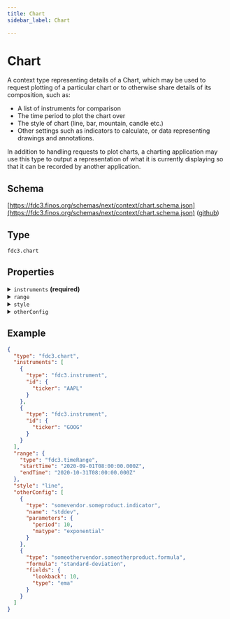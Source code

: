 ```yaml
---
title: Chart
sidebar_label: Chart

---
```


# Chart

A context type representing details of a Chart, which may be used to request plotting of a particular chart or to otherwise share details of its composition, such as:

- A list of instruments for comparison
- The time period to plot the chart over
- The style of chart (line, bar, mountain, candle etc.)
- Other settings such as indicators to calculate, or data representing drawings and annotations.

In addition to handling requests to plot charts, a charting application may use this type to output a representation of what it is currently displaying so that it can be recorded by another application.

## Schema

[https://fdc3.finos.org/schemas/next/context/chart.schema.json](https://fdc3.finos.org/schemas/next/context/chart.schema.json) ([github](https://github.com/finos/FDC3/tree/main/packages/fdc3-context/schemas/context/chart.schema.json))

## Type

`fdc3.chart`

## Properties

<details>
  <summary><code>instruments</code> <strong>(required)</strong></summary>

**type**: `array`

<details>
  <summary><code>Items</code></summary>

**type**: [Instrument](Instrument)

</details>

An array of instrument contexts whose data should be plotted.

</details>

<details>
  <summary><code>range</code></summary>

**type**: [TimeRange](TimeRange)

The time range that should be plotted

</details>

<details>
  <summary><code>style</code></summary>

**type**: `string` with values:
- `line`,
- `bar`,
- `stacked-bar`,
- `mountain`,
- `candle`,
- `pie`,
- `scatter`,
- `histogram`,
- `heatmap`,
- `custom`

The type of chart that should be plotted

</details>

<details>
  <summary><code>otherConfig</code></summary>

**type**: `array`

<details>
  <summary><code>Items</code></summary>

**type**: [Context](/docs/next/context/spec#the-context-interface)


</details>

It is common for charts to support other configuration, such as indicators, annotations etc., which do not have standardized formats, but may be included in the `otherConfig` array as context objects.

</details>

## Example

```json
{
  "type": "fdc3.chart",
  "instruments": [
    {
      "type": "fdc3.instrument",
      "id": {
        "ticker": "AAPL"
      }
    },
    {
      "type": "fdc3.instrument",
      "id": {
        "ticker": "GOOG"
      }
    }
  ],
  "range": {
    "type": "fdc3.timeRange",
    "startTime": "2020-09-01T08:00:00.000Z",
    "endTime": "2020-10-31T08:00:00.000Z"
  },
  "style": "line",
  "otherConfig": [
    {
      "type": "somevendor.someproduct.indicator",
      "name": "stddev",
      "parameters": {
        "period": 10,
        "matype": "exponential"
      }
    },
    {
      "type": "someothervendor.someotherproduct.formula",
      "formula": "standard-deviation",
      "fields": {
        "lookback": 10,
        "type": "ema"
      }
    }
  ]
}
```

